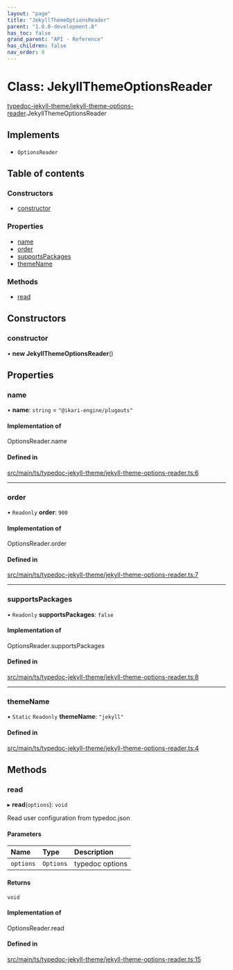 ```yaml
---
layout: "page"
title: "JekyllThemeOptionsReader"
parent: "1.0.0-development.8"
has_toc: false
grand_parent: "API - Reference"
has_children: false
nav_order: 9
---
```


# Class: JekyllThemeOptionsReader

[typedoc-jekyll-theme/jekyll-theme-options-reader](../wiki/typedoc-jekyll-theme.jekyll-theme-options-reader).JekyllThemeOptionsReader

## Implements

- `OptionsReader`

## Table of contents

### Constructors

- [constructor](../wiki/typedoc-jekyll-theme.jekyll-theme-options-reader.JekyllThemeOptionsReader#constructor)

### Properties

- [name](../wiki/typedoc-jekyll-theme.jekyll-theme-options-reader.JekyllThemeOptionsReader#name)
- [order](../wiki/typedoc-jekyll-theme.jekyll-theme-options-reader.JekyllThemeOptionsReader#order)
- [supportsPackages](../wiki/typedoc-jekyll-theme.jekyll-theme-options-reader.JekyllThemeOptionsReader#supportspackages)
- [themeName](../wiki/typedoc-jekyll-theme.jekyll-theme-options-reader.JekyllThemeOptionsReader#themename)

### Methods

- [read](../wiki/typedoc-jekyll-theme.jekyll-theme-options-reader.JekyllThemeOptionsReader#read)

## Constructors

### constructor

• **new JekyllThemeOptionsReader**()

## Properties

### name

• **name**: `string` = `"@ikari-engine/plugouts"`

#### Implementation of

OptionsReader.name

#### Defined in

[src/main/ts/typedoc-jekyll-theme/jekyll-theme-options-reader.ts:6](https://github.com/ikari-engine/plugouts/blob/0e7b040/src/main/ts/typedoc-jekyll-theme/jekyll-theme-options-reader.ts#L6)

___

### order

• `Readonly` **order**: ``900``

#### Implementation of

OptionsReader.order

#### Defined in

[src/main/ts/typedoc-jekyll-theme/jekyll-theme-options-reader.ts:7](https://github.com/ikari-engine/plugouts/blob/0e7b040/src/main/ts/typedoc-jekyll-theme/jekyll-theme-options-reader.ts#L7)

___

### supportsPackages

• `Readonly` **supportsPackages**: ``false``

#### Implementation of

OptionsReader.supportsPackages

#### Defined in

[src/main/ts/typedoc-jekyll-theme/jekyll-theme-options-reader.ts:8](https://github.com/ikari-engine/plugouts/blob/0e7b040/src/main/ts/typedoc-jekyll-theme/jekyll-theme-options-reader.ts#L8)

___

### themeName

▪ `Static` `Readonly` **themeName**: ``"jekyll"``

#### Defined in

[src/main/ts/typedoc-jekyll-theme/jekyll-theme-options-reader.ts:4](https://github.com/ikari-engine/plugouts/blob/0e7b040/src/main/ts/typedoc-jekyll-theme/jekyll-theme-options-reader.ts#L4)

## Methods

### read

▸ **read**(`options`): `void`

Read user configuration from typedoc.json

#### Parameters

| Name | Type | Description |
| :------ | :------ | :------ |
| `options` | `Options` | typedoc options |

#### Returns

`void`

#### Implementation of

OptionsReader.read

#### Defined in

[src/main/ts/typedoc-jekyll-theme/jekyll-theme-options-reader.ts:15](https://github.com/ikari-engine/plugouts/blob/0e7b040/src/main/ts/typedoc-jekyll-theme/jekyll-theme-options-reader.ts#L15)
